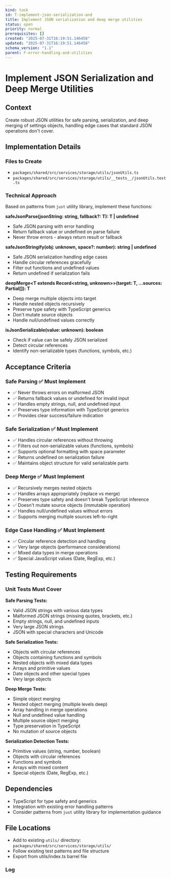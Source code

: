 ```yaml
---
kind: task
id: T-implement-json-serialization-and
title: Implement JSON serialization and deep merge utilities
status: open
priority: normal
prerequisites: []
created: "2025-07-31T16:19:51.146458"
updated: "2025-07-31T16:19:51.146458"
schema_version: "1.1"
parent: F-error-handling-and-utilities
---
```


# Implement JSON Serialization and Deep Merge Utilities

## Context

Create robust JSON utilities for safe parsing, serialization, and deep merging of settings objects, handling edge cases that standard JSON operations don't cover.

## Implementation Details

### Files to Create

- `packages/shared/src/services/storage/utils/jsonUtils.ts`
- `packages/shared/src/services/storage/utils/__tests__/jsonUtils.test.ts`

### Technical Approach

Based on patterns from `just` utility library, implement these functions:

**safeJsonParse<T>(jsonString: string, fallback?: T): T | undefined**

- Safe JSON parsing with error handling
- Return fallback value or undefined on parse failure
- Never throw errors - always return result or fallback

**safeJsonStringify(obj: unknown, space?: number): string | undefined**

- Safe JSON serialization handling edge cases
- Handle circular references gracefully
- Filter out functions and undefined values
- Return undefined if serialization fails

**deepMerge<T extends Record<string, unknown>>(target: T, ...sources: Partial<T>[]): T**

- Deep merge multiple objects into target
- Handle nested objects recursively
- Preserve type safety with TypeScript generics
- Don't mutate source objects
- Handle null/undefined values correctly

**isJsonSerializable(value: unknown): boolean**

- Check if value can be safely JSON serialized
- Detect circular references
- Identify non-serializable types (functions, symbols, etc.)

## Acceptance Criteria

### Safe Parsing ✅ Must Implement

- ✅ Never throws errors on malformed JSON
- ✅ Returns fallback values or undefined for invalid input
- ✅ Handles empty strings, null, and undefined input
- ✅ Preserves type information with TypeScript generics
- ✅ Provides clear success/failure indication

### Safe Serialization ✅ Must Implement

- ✅ Handles circular references without throwing
- ✅ Filters out non-serializable values (functions, symbols)
- ✅ Supports optional formatting with space parameter
- ✅ Returns undefined on serialization failure
- ✅ Maintains object structure for valid serializable parts

### Deep Merge ✅ Must Implement

- ✅ Recursively merges nested objects
- ✅ Handles arrays appropriately (replace vs merge)
- ✅ Preserves type safety and doesn't break TypeScript inference
- ✅ Doesn't mutate source objects (immutable operation)
- ✅ Handles null/undefined values without errors
- ✅ Supports merging multiple sources left-to-right

### Edge Case Handling ✅ Must Implement

- ✅ Circular reference detection and handling
- ✅ Very large objects (performance considerations)
- ✅ Mixed data types in merge operations
- ✅ Special JavaScript values (Date, RegExp, etc.)

## Testing Requirements

### Unit Tests Must Cover

**Safe Parsing Tests:**

- Valid JSON strings with various data types
- Malformed JSON strings (missing quotes, brackets, etc.)
- Empty strings, null, and undefined inputs
- Very large JSON strings
- JSON with special characters and Unicode

**Safe Serialization Tests:**

- Objects with circular references
- Objects containing functions and symbols
- Nested objects with mixed data types
- Arrays and primitive values
- Date objects and other special types
- Very large objects

**Deep Merge Tests:**

- Simple object merging
- Nested object merging (multiple levels deep)
- Array handling in merge operations
- Null and undefined value handling
- Multiple source object merging
- Type preservation in TypeScript
- No mutation of source objects

**Serialization Detection Tests:**

- Primitive values (string, number, boolean)
- Objects with circular references
- Functions and symbols
- Arrays with mixed content
- Special objects (Date, RegExp, etc.)

## Dependencies

- TypeScript for type safety and generics
- Integration with existing error handling patterns
- Consider patterns from `just` utility library for implementation guidance

## File Locations

- Add to existing `utils/` directory: `packages/shared/src/services/storage/utils/`
- Follow existing test patterns and file structure
- Export from utils/index.ts barrel file

### Log
